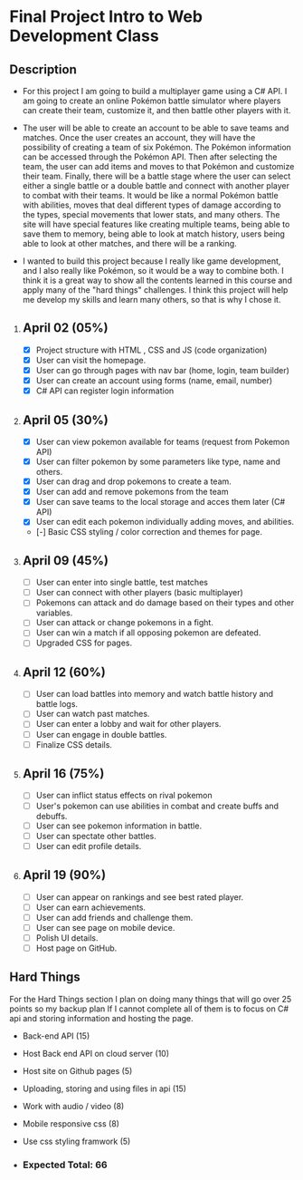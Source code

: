 # Final Project Intro to Web Development Class

## Description

- For this project I am going to build a multiplayer game using a C# API. I am going to create an online Pokémon battle simulator where players can create their team, customize it, and then battle other players with it.

- The user will be able to create an account to be able to save teams and matches. Once the user creates an account, they will have the possibility of creating a team of six Pokémon. The Pokémon information can be accessed through the Pokémon API. Then after selecting the team, the user can add items and moves to that Pokémon and customize their team. Finally, there will be a battle stage where the user can select either a single battle or a double battle and connect with another player to combat with their teams. It would be like a normal Pokémon battle with abilities, moves that deal different types of damage according to the types, special movements that lower stats, and many others. The site will have special features like creating multiple teams, being able to save them to memory, being able to look at match history, users being able to look at other matches, and there will be a ranking. 

- I wanted to build this project because I really like game development, and I also really like Pokémon, so it would be a way to combine both. I think it is a great way to show all the contents learned in this course and apply many of the "hard things" challenges. I think this project will help me develop my skills and learn many others, so that is why I chose it. 

1. ## April 02 (05%)
    - [x] Project structure with HTML , CSS and JS (code organization)
    - [x] User can visit the homepage.
    - [x] User can go through pages with nav bar (home, login, team builder)
    - [x] User can create an account using forms (name, email, number)
    - [x] C# API can register login information 
2. ## April 05 (30%)
    - [x] User can view pokemon available for teams (request from Pokemon API)
    - [x] User can filter pokemon by some parameters like type, name and others.
    - [x] User can drag and drop pokemons to create a team.
    - [x] User can add and remove pokemons from the team
    - [x] User can save teams to the local storage and acces them later (C# API)
    - [x] User can edit each pokemon individually adding moves, and abilities.
    - [-] Basic CSS styling / color correction and themes for page.
3. ## April 09 (45%)
    - [ ] User can enter into single battle, test matches
    - [ ] User can connect with other players (basic multiplayer)
    - [ ] Pokemons can attack and do damage based on their types and other variables.
    - [ ] User can attack or change pokemons in a fight.
    - [ ] User can win a match if all opposing pokemon are defeated.
    - [ ] Upgraded CSS for pages.
4. ## April 12 (60%)
    - [ ] User can load battles into memory and watch battle history and battle logs.
    - [ ] User can watch past matches.
    - [ ] User can enter a lobby and wait for other players.
    - [ ] User can engage in double battles. 
    - [ ] Finalize CSS details.
5. ## April 16 (75%)
    - [ ] User can inflict status effects on rival pokemon
    - [ ] User's pokemon can use abilities in combat and create buffs and debuffs.
    - [ ] User can see pokemon information in battle.
    - [ ] User can spectate other battles. 
    - [ ] User can edit profile details.
6. ## April 19 (90%)
    - [ ] User can appear on rankings and see best rated player.
    - [ ] User can earn achievements. 
    - [ ] User can add friends and challenge them.
    - [ ] User can see page on mobile device.
    - [ ] Polish UI details. 
    - [ ] Host page on GitHub.

## Hard Things
For the Hard Things section I plan on doing many things that will go over 25 points so my backup plan If I cannot complete all of them is to focus on C# api and storing information and hosting the page.

- Back-end API (15)
- Host Back end API on cloud server (10)
- Host site on Github pages (5)
- Uploading, storing and using files in api (15)
- Work with audio / video (8)
- Mobile responsive css (8)
- Use css styling framwork (5)

- ### Expected Total: 66
